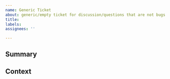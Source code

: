 ```yaml
---
name: Generic Ticket
about: generic/empty ticket for discussion/questions that are not bugs or enhancements
title: 
labels: 
assignees: ''

---
```

## Summary
[NOTE]: # ( Provide a brief overview of what the new feature is all about )


## Context
[NOTE]: # ( Why does this feature matter to you? What unique circumstances do you have? )
